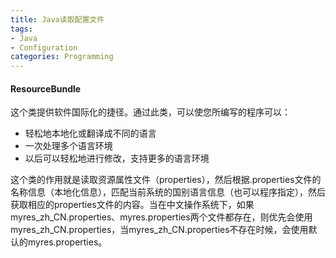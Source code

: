 ```yaml
---
title: Java读取配置文件
tags:
- Java
- Configuration
categories: Programming
---
```


#### ResourceBundle

这个类提供软件国际化的捷径。通过此类，可以使您所编写的程序可以：

* 轻松地本地化或翻译成不同的语言
* 一次处理多个语言环境
* 以后可以轻松地进行修改，支持更多的语言环境

这个类的作用就是读取资源属性文件（properties），然后根据.properties文件的名称信息（本地化信息），匹配当前系统的国别语言信息（也可以程序指定），然后获取相应的properties文件的内容。当在中文操作系统下，如果myres_zh_CN.properties、myres.properties两个文件都存在，则优先会使用myres_zh_CN.properties，当myres_zh_CN.properties不存在时候，会使用默认的myres.properties。
